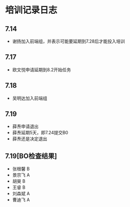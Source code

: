 # 培训记录日志

## 7.14
- 谢扬加入前端组，并表示可能要延期到7.28后才能投入培训

## 7.17
- 欧文悦申请延期到8.2开始任务

## 7.18
- 吴明达加入前端组

## 7.19
- 薛焘申请退出
- 薛焘延期5天，即7.24提交B0
- 薛焘还是决定退出

## 7.19[BO检查结果]
- 张根馨 B
- 景宗飞 A
- 胡昊   B
- 王睿   B
- 刘森斌 A
- 曹迪飞 A
